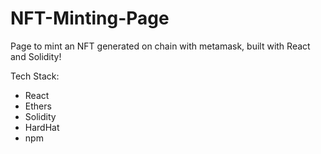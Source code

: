 # NFT-Minting-Page
Page to mint an NFT generated on chain with metamask, built with React and Solidity!

Tech Stack:
- React
- Ethers
- Solidity
- HardHat
- npm
